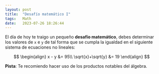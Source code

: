 ```yaml
---
layout: post
title:  "Desafío matemático I"
tags:   Math
date:   2023-07-26 18:26:44
---
```


El día de hoy te traigo un pequeño **desafío matemático**, debes determinar los valores de `x` e `y` de tal forma que se cumpla la igualdad en el siguiente sistema de ecuaciones no lineales:

$$
\begin{align}
x - y &= 95\\
\sqrt{x}+\sqrt{y} &= 19
\end{align}
$$

**Pista**: Te recomiendo hacer uso de los productos notables del álgebra.

<script src="https://utteranc.es/client.js"
        repo="elerizoinformatico/elerizoinformatico.github.io"
        issue-term="pathname"
        theme="icy-dark"
        crossorigin="anonymous"
        async>
</script>
